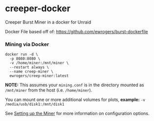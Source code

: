 # creeper-docker
Creeper Burst Miner in a docker for Unraid

Docker File based off of:
https://github.com/ewrogers/burst-dockerfile

### Mining via Docker
    docker run -d \
      -p 8080:8080 \
      -v /home/miner:/mnt/miner \
      --restart always \
      --name creep-miner \
      ewrogers/creep-miner:latest

**NOTE:** This assumes your `mining.conf` is in the directory mounted as `/mnt/miner` from the host (i.e. `/home/miner`).

You can mount one or more additional volumes for plots, **example:** `-v /media/usb/disk1:/mnt/disk1`

See [Setting up the Miner](https://github.com/Creepsky/creepMiner/wiki/Setting-up-the-miner) for more information on configuration options.
